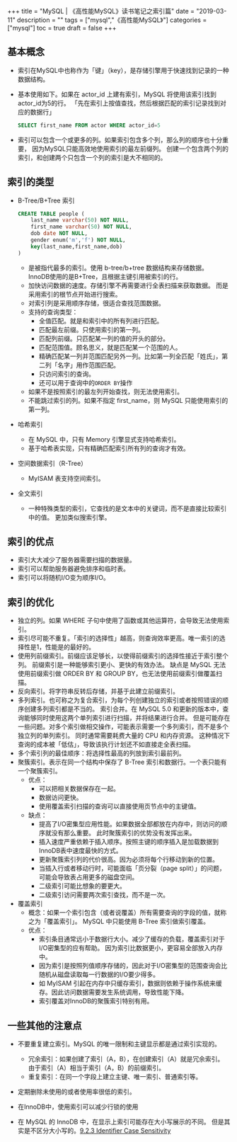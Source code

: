 +++
title = "MySQL | 《高性能MySQL》读书笔记之索引篇"
date = "2019-03-11"
description = ""
tags = ["mysql","《高性能MySQL》"]
categories = ["mysql"]
toc = true
draft = false
+++

## 基本概念

- 索引在MySQL中也称作为「键」（key），是存储引擎用于快速找到记录的一种数据结构。  
- 基本使用如下。如果在 actor_id 上建有索引，MySQL 将使用该索引找到actor_id为5的行。
「先在索引上按值查找，然后根据匹配的索引记录找到对应的数据行」
    ```sql
    SELECT first_name FROM actor WHERE actor_id=5
    ```

- 索引可以包含一个或更多的列。如果索引包含多个列，那么列的顺序也十分重要，
因为MySQL只能高效地使用索引的最左前缀列。
创建一个包含两个列的索引，和创建两个只包含一个列的索引是大不相同的。

## 索引的类型

- B-Tree/B+Tree 索引
    ```SQL
    CREATE TABLE people (
        last_name varchar(50) NOT NULL,
        first_name varchar(50) NOT NULL,
        dob date NOT NULL,
        gender enum('m','f') NOT NULL,
        key(last_name,first_name,dob)
    )
    ```
    - 是被指代最多的索引。使用 b-tree/b+tree 数据结构来存储数据。
InnoDB使用的是B+Tree，且根据主键引用被索引的行。
    - 加快访问数据的速度。存储引擎不再需要进行全表扫描来获取数据。
而是采用索引的根节点开始进行搜索。
    - 对索引列是采用顺序存储，很适合查找范围数据。
    - 支持的查询类型：
        - 全值匹配。就是和索引中的所有列进行匹配。
        - 匹配最左前缀。只使用索引的第一列。
        - 匹配列前缀。只匹配某一列的值的开头的部分。
        - 匹配范围值。顾名思义，就是匹配某一个范围的人。
        - 精确匹配某一列并范围匹配另外一列。比如第一列全匹配「姓氏」，第二列「名字」用作范围匹配。
        - 只访问索引的查询。
        - 还可以用于查询中的`ORDER BY`操作
    - 如果不是按照索引的最左列开始查找，则无法使用索引。
    - 不能跳过索引的列。如果不指定 first_name，则 MySQL 只能使用索引的第一列。

- 哈希索引
    - 在 MySQL 中，只有 Memory 引擎显式支持哈希索引。
    - 基于哈希表实现，只有精确匹配索引所有列的查询才有效。

- 空间数据索引（R-Tree）
    - MyISAM 表支持空间索引。

- 全文索引
    - 一种特殊类型的索引，它查找的是文本中的关键词，而不是直接比较索引中的值。
      更加类似搜索引擎。

## 索引的优点

- 索引大大减少了服务器需要扫描的数据量。
- 索引可以帮助服务器避免排序和临时表。
- 索引可以将随机I/O变为顺序I/O。
    

## 索引的优化

- 独立的列。如果 WHERE 子句中使用了函数或其他运算符，会导致无法使用索引。
- 索引尽可能不重复。「索引的选择性」越高，则查询效率更高。唯一索引的选择性是1，性能是的最好的。
- 使用列前缀索引。前缀应该足够长，以使得前缀索引的选择性接近于索引整个列。
  前缀索引是一种能够索引更小、更快的有效办法。
  缺点是 MySQL 无法使用前缀索引做 ORDER BY 和 GROUP BY，也无法使用前缀索引做覆盖扫描。
- 反向索引。将字符串反转后存储，并基于此建立前缀索引。
- 多列索引。也可称之为复合索引，为每个列创建独立的索引或者按照错误的顺序创建多列索引都是不当的。
  索引合并。在 MySQL 5.0 和更新的版本中，查询能够同时使用这两个单列索引进行扫描，并将结果进行合并。
  但是可能存在一些问题。对多个索引做相交操作，可能表示需要一个多列索引，而不是多个独立列的单列索引。
  同时通常需要耗费大量的 CPU 和内存资源。
  这种情况下查询的成本被「低估」，导致该执行计划还不如直接走全表扫描。
- 多个索引列的最佳顺序：将选择性最高的列放到索引最前列。
- 聚簇索引。表示在同一个结构中保存了 B-Tree 索引和数据行。一个表只能有一个聚簇索引。
    - 优点：
        - 可以把相关数据保存在一起。
        - 数据访问更快。
        - 使用覆盖索引扫描的查询可以直接使用页节点中的主键值。
    - 缺点：
        - 提高了I/O密集型应用性能。如果数据全部都放在内存中，则访问的顺序就没有那么重要。
          此时聚簇索引的优势没有发挥出来。
        - 插入速度严重依赖于插入顺序。按照主键的顺序插入是加载数据到InnoDB表中速度最快的方式。
        - 更新聚簇索引列的代价很高。因为必须将每个行移动到新的位置。
        - 当插入行或者移动行时，可能面临「页分裂（page split）」的问题，可能会导致表占用更多的磁盘空间。
        - 二级索引可能比想象的要更大。
        - 二级索引访问需要两次索引查找，而不是一次。
- 覆盖索引
    - 概念：如果一个索引包含（或者说覆盖）所有需要查询的字段的值，就称之为「覆盖索引」。
      MySQL 中只能使用 B-Tree 索引做索引覆盖。
    - 优点：
        - 索引条目通常远小于数据行大小。减少了缓存的负载，覆盖索引对于I/O密集型的应有帮助。
          因为索引比数据更小，更容易全部放入内存中。
        - 因为索引是按照列值顺序存储的，因此对于I/O密集型的范围查询会比随机从磁盘读取每一行数据的I/O要少得多。
        - 如 MyISAM 引起在内存中只缓存索引，数据则依赖于操作系统来缓存。因此访问数据需要发生系统调用，导致性能下降。
        - 索引覆盖对InnoDB的聚簇索引特别有用。

## 一些其他的注意点

- 不要重复建立索引。MySQL 的唯一限制和主键显示都是通过索引实现的。
    - 冗余索引：如果创建了索引（A，B），在创建索引（A）就是冗余索引。
      由于索引（A）相当于索引（A，B）的前缀索引。
    - 重复索引：在同一个字段上建立主键、唯一索引、普通索引等。

- 定期删除未使用的或者使用率很低的索引。
- 在InnoDB中，使用索引可以减少行锁的使用
- 在 MySQL 的 InnoDB 中，在显示上索引可能存在大小写展示的不同。
  但是其实是不区分大小写的。[9.2.3 Identifier Case Sensitivity](官方文档：https://dev.mysql.com/doc/refman/8.0/en/identifier-case-sensitivity.html)
